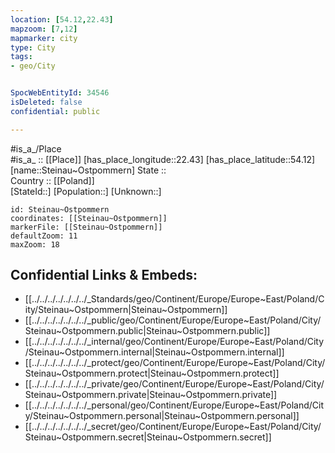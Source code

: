 ```yaml
---
location: [54.12,22.43] 
mapzoom: [7,12] 
mapmarker: city 
type: City
tags:
- geo/City


SpocWebEntityId: 34546
isDeleted: false
confidential: public

---
```

#is_a_/Place  
#is_a_ :: [[Place]] 
[has_place_longitude::22.43] 
[has_place_latitude::54.12] 
[name::Steinau~Ostpommern] 
State ::  
Country :: [[Poland]]  
[StateId::] 
[Population::] 
[Unknown::] 


```leaflet
id: Steinau~Ostpommern
coordinates: [[Steinau~Ostpommern]] 
markerFile: [[Steinau~Ostpommern]] 
defaultZoom: 11 
maxZoom: 18
```


## Confidential Links & Embeds: 
- [[../../../../../../../_Standards/geo/Continent/Europe/Europe~East/Poland/City/Steinau~Ostpommern|Steinau~Ostpommern]] 
- [[../../../../../../../_public/geo/Continent/Europe/Europe~East/Poland/City/Steinau~Ostpommern.public|Steinau~Ostpommern.public]] 
- [[../../../../../../../_internal/geo/Continent/Europe/Europe~East/Poland/City/Steinau~Ostpommern.internal|Steinau~Ostpommern.internal]] 
- [[../../../../../../../_protect/geo/Continent/Europe/Europe~East/Poland/City/Steinau~Ostpommern.protect|Steinau~Ostpommern.protect]] 
- [[../../../../../../../_private/geo/Continent/Europe/Europe~East/Poland/City/Steinau~Ostpommern.private|Steinau~Ostpommern.private]] 
- [[../../../../../../../_personal/geo/Continent/Europe/Europe~East/Poland/City/Steinau~Ostpommern.personal|Steinau~Ostpommern.personal]] 
- [[../../../../../../../_secret/geo/Continent/Europe/Europe~East/Poland/City/Steinau~Ostpommern.secret|Steinau~Ostpommern.secret]] 
